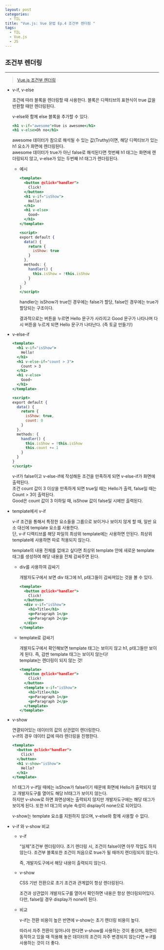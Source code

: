 ```yaml
---
layout: post
categories:
  - TIL
title: "Vue.js: Vue 문법 Ep.4 조건부 렌더링 "
tags:
  - TIL
  - Vue.js
  - JS
---
```

## __조건부 렌더링__
---

>[Vue.js 조건부 렌더링](https://v3-docs.vuejs-korea.org/guide/essentials/conditional.html)

- v-if, v-else
  
  조건에 따라 블록을 렌더링할 때 사용한다. 블록은 디렉티브의 표현식이 true 값을 반환할 때만 렌더링된다.
  
  v-else와 함께 else 블록을 추가할 수 있다.
  
  ```jsx
  <h1 v-if="awesome">Vue is awesome</h1>
  <h1 v-else>Oh no</h1>
  ```
  
  awesome 데이터가 참으로 해석될 수 있는 값(Truthy)이면, 해당 디렉티브가 있는 h1 요소가 화면에 렌더링된다.  
  awesome 데이터가 true가 아닌 false로 해석된다면 첫번째 h1 태그는 화면에 렌더링되지 않고, v-else가 있는 두번째 h1 태그가 렌더링된다.
  
  - 예시
    
    ```jsx
    <template>
      <button @click="handler">
        Click!
      </button>
      <h1 v-if="isShow">
        Hello!
      </h1>
      <h1 v-else>
        Good~
      </h1>
    </template>
    
    <script>
    export default {
      data() {
        return {
          isShow: true
        }
      },
      methods: {
        handler() {
          this.isShow = !this.isShow
        }
      }
    }
    </script>
    ```
    
    handler는 isShow가 true인 경우에는 false가 할당, false인 경우에는 true가 할당되는 구조이다.
    
    결과적으로는 버튼을 누르면 Hello 문구가 사라지고 Good 문구가 나타나며 다시 버튼을 누르게 되면 Hello 문구가 나타난다. (즉 토글 만들기!)  
    
- v-else-if
  
  ```jsx
  <template>
    <h1 v-if="isShow">
      Hello!
    </h1>
    <h1 v-else-if="count > 3">
      Count > 3
    </h1>
    <h1 v-else>
      Good~
    </h1>
  </template>
  
  <script>
  export default {
    data() {
      return {
        isShow: true,
        count: 0
      }
    },
    methods: {
      handler() {
        this.isShow = !this.isShow
        this.count += 1
      }
    }
  }
  </script>
  ```
  
  v-if가 false이고 v-else-if에 작성해둔 조건을 만족하게 되면 v-else-if가 화면에 출력된다.  
  조건 count 값이 3 이상을 만족하게 되면 true일 때는 Hello가 출력, false일 때는 Count > 3이 출력된다.  
  Good은 count 값이 3 이하일 때, isShow 값이 false일 시에만 출력된다.
  
- template에서 v-if
  
  v-if 조건을 통해서 특정한 요소들을 그룹으로 보이거나 보이지 않게 할 때, 일반 요소 대신에 template 요소를 사용한다.  
  단, v-if 디렉티브를 해당 파일의 최상위 template에는 사용하면 안된다.
  최상위 template에 사용하면 따로 적용되지 않는다.
  
  template의 내용 전체를 없애고 싶다면 최상위 template 안에 새로운 template 태그를 생성하여 해당 내용을 전체 감싸주면 된다.
  
  - div를 사용하여 감싸기
    
    개발자도구에서 보면 div 태그에 h1, p태그들이 감싸져있는 것을 볼 수 있다.
    
    ```jsx
    <template>
      <button @click="handler">
        Click!
      </button>
      <div v-if="isShow">
        <h1>Title</h1>
        <p>Paragraph 1</p>
        <p>Paragraph 2</p>
      </div>
    </template>
    ```
      
  - template로 감싸기
    
    개발자도구에서 확인해보면 template 태그는 보이지 않고 h1, p태그들만 보이게 된다. 즉, 감싼 template 태그는 보이지 않는다!  
    template는 렌더링이 되지 않는 것!
    
    ```jsx
    <template>
      <button @click="handler">
        Click!
      </button>
      <template v-if="isShow">
        <h1>Title</h1>
        <p>Paragraph 1</p>
        <p>Paragraph 2</p>
      </template>
    </template>
    ```
    
  
- v-show
  
  연결되어있는 데이터의 값의 상관없이 렌더링한다.   
  v-if의 경우 데이터 값에 따라 렌더링을 진행한다.
  
  ```jsx
  <template>
    <button @click="handler">
      Click!
    </button>
    <h1 v-show="isShow">
      Hello?
    </h1>
  </template>
  ```
  
  h1 태그가 v-if일 때에는 isShow가 false이기 때문에 화면에 Hello가 출력되지 않고 개발자도구를 열어도 해당 h1태그가 보이지 않는다.  
  하지만 v-show로 하면 화면상에는 출력되지 않지만 개발자도구에는 해당 태그가 보이게 된다. 또한 h1 태그의 style 속성이 display이 none으로 되어있다.
  
  v-show는 template 요소를 지원하지 않으며, v-else와 함께 사용할 수 없다.
    
- v-if 와 v-show 비교
  - v-if
    
    “실제”조건부 렌더링이다. 초기 렌더링 시, 조건이 false이면 아무 작업도 하지 않는다. 조건부 블록또한 조건이 처음으로 true가 될 때까지 렌더링되지 않는다.
    
    즉, 개발자도구에서 해당 내용이 출력되지 않는다.
      
  - v-show
      
    CSS 기반 전환으로 초기 조건과 관계없이 항상 렌더링된다.
    
    조건과 상관없이 개발자도구를 열어서 확인하면 내용은 항상 렌더링되어있다. 다만, false일 경우 display가 none이 된다.
    
  - 비교
    
    v-if는 전환 비용이 높은 반면에 v-show는 초기 렌더링 비용이 높다.
    
    따라서 자주 전환이 일어나야 한다면 v-show를 사용하는 것이 좋으며, 화면이 동작하고 있을 때 적용해 놓은 데이터의 조건이 자주 변경되지 않는다면 v-if를 사용하는 것이 더 좋다.